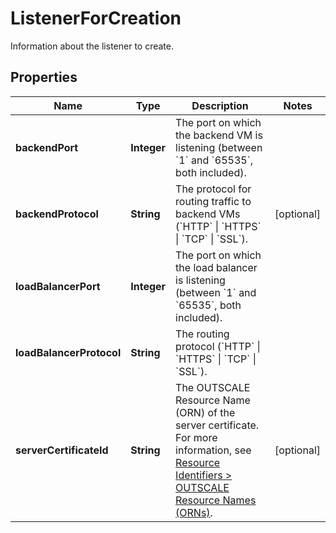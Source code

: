 

# ListenerForCreation

Information about the listener to create.

## Properties

| Name | Type | Description | Notes |
|------------ | ------------- | ------------- | -------------|
|**backendPort** | **Integer** | The port on which the backend VM is listening (between &#x60;1&#x60; and &#x60;65535&#x60;, both included). |  |
|**backendProtocol** | **String** | The protocol for routing traffic to backend VMs (&#x60;HTTP&#x60; \\| &#x60;HTTPS&#x60; \\| &#x60;TCP&#x60; \\| &#x60;SSL&#x60;). |  [optional] |
|**loadBalancerPort** | **Integer** | The port on which the load balancer is listening (between &#x60;1&#x60; and &#x60;65535&#x60;, both included). |  |
|**loadBalancerProtocol** | **String** | The routing protocol (&#x60;HTTP&#x60; \\| &#x60;HTTPS&#x60; \\| &#x60;TCP&#x60; \\| &#x60;SSL&#x60;). |  |
|**serverCertificateId** | **String** | The OUTSCALE Resource Name (ORN) of the server certificate. For more information, see [Resource Identifiers &gt; OUTSCALE Resource Names (ORNs)](https://docs.outscale.com/en/userguide/Resource-Identifiers.html#_outscale_resource_names_orns). |  [optional] |



